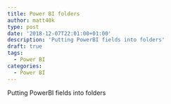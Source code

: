 ```yaml
---
title: Power BI folders
author: matt40k
type: post
date: '2018-12-07T22:01:00+01:00'
description: 'Putting PowerBI fields into folders'
draft: true
tags: 
  - Power BI
categories:
  - Power BI
---
```

Putting PowerBI fields into folders
